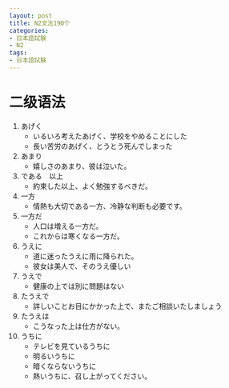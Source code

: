 ```yaml
---
layout: post
title: N2文法190个
categories:
- 日本語試験
- N2
tags:
- 日本語試験
---
```



二级语法
=========

1. あげく
    * いるいろ考えたあげく、学校をやめることにした
    * 長い苦労のあげく、とうとう死んでしまった
2. あまり
    * 嬉しさのあまり、彼は泣いた。
3. である　以上
    * 約束した以上、よく勉強するべきだ。
4. 一方
    * 情熱も大切である一方、冷静な判断も必要です。
5. 一方だ
	* 人口は増える一方だ。
	* これからは寒くなる一方だ。 
6. うえに
	* 道に迷ったうえに雨に降られた。
	* 彼女は美人で、そのうえ優しい
7. うえで
	* 健康の上では別に問題はない
8. たうえで
	* 詳しいことお目にかかった上で、またご相談いたしましょう
9. たうえは
	* こうなった上は仕方がない。
10. うちに
	* テレビを見ているうちに
	* 明るいうちに
	* 暗くならないうちに
	* 熱いうちに、召し上がってください。